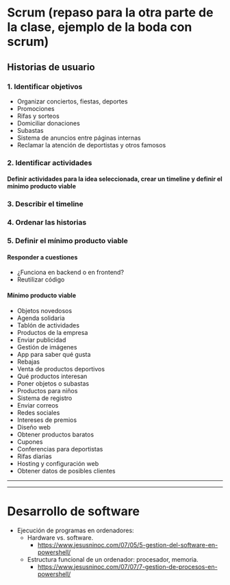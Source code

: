 # Scrum (repaso para la otra parte de la clase, ejemplo de la boda con scrum)

## Historias de usuario
### 1. Identificar objetivos
- Organizar conciertos, fiestas, deportes
- Promociones
- Rifas y sorteos
- Domiciliar donaciones
- Subastas
- Sistema de anuncios entre páginas internas
- Reclamar la atención de deportistas y otros famosos
### 2. Identificar actividades
#### Definir actividades para la idea seleccionada, crear un timeline y definir el mínimo producto viable
### 3. Describir el timeline
### 4. Ordenar las historias
### 5. Definir el mínimo producto viable
#### Responder a cuestiones
- ¿Funciona en backend o en frontend?
- Reutilizar código
#### Mínimo producto viable
- Objetos novedosos
- Agenda solidaria
- Tablón de actividades
- Productos de la empresa
- Enviar publicidad
- Gestión de imágenes
- App para saber qué gusta
- Rebajas
- Venta de productos deportivos
- Qué productos interesan
- Poner objetos o subastas
- Productos para niños
- Sistema de registro
- Enviar correos
- Redes sociales
- Intereses de premios
- Diseño web
- Obtener productos baratos
- Cupones
- Conferencias para deportistas
- Rifas diarias
- Hosting y configuración web
- Obtener datos de posibles clientes

---------------------
---------------------

# Desarrollo de software
- Ejecución de programas en ordenadores:
  - Hardware vs. software.
    * https://www.jesusninoc.com/07/05/5-gestion-del-software-en-powershell/
  - Estructura funcional de un ordenador: procesador, memoria.
    * https://www.jesusninoc.com/07/07/7-gestion-de-procesos-en-powershell/
